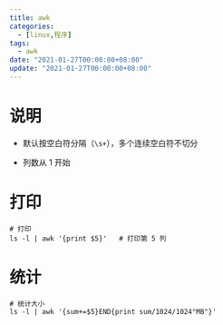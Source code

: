 ```yaml
---
title: awk
categories: 
  - [linux,程序]
tags:
  - awk
date: "2021-01-27T00:00:00+08:00"
update: "2021-01-27T00:00:00+08:00"
---
```


# 说明

- 默认按空白符分隔（`\s+`），多个连续空白符不切分

- 列数从 1 开始

# 打印

```shell
# 打印
ls -l | awk '{print $5}'   # 打印第 5 列
```

# 统计

```shell
# 统计大小
ls -l | awk '{sum+=$5}END{print sum/1024/1024"MB"}'
```

